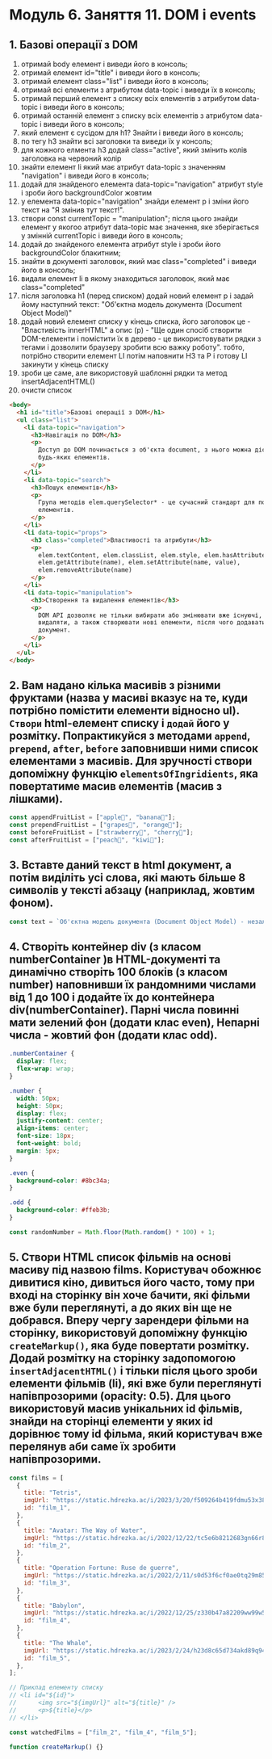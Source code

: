 # Модуль 6. Заняття 11. DOM i events

## 1. Базові операції з DOM

1. отримай body елемент і виведи його в консоль;
2. отримай елемент id="title" і виведи його в консоль;
3. отримай елемент class="list" і виведи його в консоль;
4. отримай всі елементи з атрибутом data-topic і виведи їх в консоль;
5. отримай перший елемент з списку всіх елементів з атрибутом data-topic і виведи його в консоль;
6. отримай останній елемент з списку всіх елементів з атрибутом data-topic і виведи його в консоль;
7. який елемент є сусідом для h1? Знайти і виведи його в консоль;
8. по тегу h3 знайти всі заголовки та виведи їх у консоль;
9. для кожного елмента h3 додай class="active", який змінить колів заголовка на червоний колір
10. знайти елемент li який має атрибут data-topic з значенням "navigation" і виведи його в консоль;
11. додай для знайденого елемента data-topic="navigation" атрибут style і зроби його backgroundColor жовтим
12. у елемента data-topic="navigation" знайди елемент р і зміни його текст на "Я змінив тут текст!".
13. створи const currentTopic = "manipulation"; після цього знайди елемент у якогоо атрибут data-topic має значення, яке зберігається у змінній currentTopic і виведи його в консоль;
14. додай до знайденого елемента атрибут style і зроби його backgroundColor блакитним;
15. знайти в документі заголовок, який має class="completed" і виведи його в консоль;
16. видали елемент li в якому знаходиться заголовок, який має class="completed"
17. після заголовка h1 (перед списком) додай новий елемент p і задай йому наступний текст: "Об'єктна модель документа (Document Object Model)"
18. додай новий елемент списку у кінець списка, його заголовок це - "Властивість innerHTML" а опис (р) - "Ще один спосіб створити DOM-елементи і помістити їх в дерево - це використовувати рядки з тегами і дозволити браузеру зробити всю важку роботу". тобто, потрібно створити елемент LI потім наповнити H3 та P і готову LI закинути у кінець списку
19. зроби це саме, але використовуй шаблонні рядки та метод insertAdjacentHTML()
20. очисти список

```html
<body>
  <h1 id="title">Базові операції з DOM</h1>
  <ul class="list">
    <li data-topic="navigation">
      <h3>Навігація по DOM</h3>
      <p>
        Доступ до DOM починається з об'єкта document, з нього можна дістатися до
        будь-яких елементів.
      </p>
    </li>
    <li data-topic="search">
      <h3>Пошук елементів</h3>
      <p>
        Група методів elem.querySelector* - це сучасний стандарт для пошуку
        елементів.
      </p>
    </li>
    <li data-topic="props">
      <h3 class="completed">Властивості та атрибути</h3>
      <p>
        elem.textContent, elem.classList, elem.style, elem.hasAttribute(name),
        elem.getAttribute(name), elem.setAttribute(name, value),
        elem.removeAttribute(name)
      </p>
    </li>
    <li data-topic="manipulation">
      <h3>Створення та видалення елементів</h3>
      <p>
        DOM API дозволяє не тільки вибирати або змінювати вже існуючі, але й
        видаляти, а також створювати нові елементи, після чого додавати їх в
        документ.
      </p>
    </li>
  </ul>
</body>
```

## 2. Вам надано кілька масивів з різними фруктами (назва у масиві вказує на те, куди потрібно помістити елементи відносно ul). `Створи` html-елемент списку і `додай` його у розмітку. Попрактикуйся з методами `append`, `prepend`, `after`, `before` заповнивши ними список елементами з масивів. Для зручності створи допоміжну функцію `elementsOfIngridients`, яка повертатиме масив елементів (масив з лішками).

```js
const appendFruitList = ["apple🍎", "banana🍌"];
const prependFruitList = ["grapes🍇", "orange🍊"];
const beforeFruitList = ["strawberry🍓", "cherry🍒"];
const afterFruitList = ["peach🍑", "kiwi🥝"];
```

## 3. Вставте даний текст в html документ, а потім виділіть усі слова, які мають більше 8 символів у тексті абзацу (наприклад, жовтим фоном).

```js
const text = `Об'єктна модель документа (Document Object Model) - незалежний від мови інтерфейс для роботи з HTML-документом. Містить набір властивостей і методів, що дозволяють шукати, створювати і видаляти елементи, реагувати на дії користувача і багато іншого. Тобто з'єднує сторінку з мовою програмування.`;
```

## 4. Створіть контейнер div (з класом numberContainer )в HTML-документі та динамічно створіть 100 блоків (з класом number) наповнивши їх рандомними числами від 1 до 100 і додайте їх до контейнера div(numberContainer). Парні числа повинні мати зелений фон (додати клас even), Непарні числа - жовтий фон (додати клас odd).

```css
.numberContainer {
  display: flex;
  flex-wrap: wrap;
}

.number {
  width: 50px;
  height: 50px;
  display: flex;
  justify-content: center;
  align-items: center;
  font-size: 18px;
  font-weight: bold;
  margin: 5px;
}

.even {
  background-color: #8bc34a;
}

.odd {
  background-color: #ffeb3b;
}
```

```js
const randomNumber = Math.floor(Math.random() * 100) + 1;
```

## 5. Створи HTML список фільмів на основі масиву під назвою films. Користувач обожнює дивитися кіно, дивиться його часто, тому при вході на сторінку він хоче бачити, які фільми вже були переглянуті, а до яких він ще не добрався. Вперу чергу зарендери фільми на сторінку, використовуй допоміжну функцію `createMarkup()`, яка буде повертати розмітку. Додай розмітку на сторінку задопомогою `insertAdjacentHTML()` і тільки після цього зроби елементи фільмів (li), які вже були переглянуті напівпрозорими (opacity: 0.5). Для цього використовуй масив унікальних id фільмів, знайди на сторінці елементи у яких id дорівнює тому id фільма, який користувач вже перелянув аби саме їх зробити напівпрозорими.

```js
const films = [
  {
    title: "Tetris",
    imgUrl: "https://static.hdrezka.ac/i/2023/3/20/f509264b419fdmu53x38j.jpg",
    id: "film_1",
  },
  {
    title: "Avatar: The Way of Water",
    imgUrl: "https://static.hdrezka.ac/i/2022/12/22/tc5e6b8212683gn66r84s.jpg",
    id: "film_2",
  },
  {
    title: "Operation Fortune: Ruse de guerre",
    imgUrl: "https://static.hdrezka.ac/i/2022/2/11/s0d53f6cf0ae0tq29m85l.jpg",
    id: "film_3",
  },
  {
    title: "Babylon",
    imgUrl: "https://static.hdrezka.ac/i/2022/12/25/z330b47a82209ww99w55a.jpg",
    id: "film_4",
  },
  {
    title: "The Whale",
    imgUrl: "https://static.hdrezka.ac/i/2023/2/24/h23d8c65d734akd89q94c.jpg",
    id: "film_5",
  },
];

// Приклад елементу списку
// <li id="${id}">
//      <img src="${imgUrl}" alt="${title}" />
//      <p>${title}</p>
// </li>

const watchedFilms = ["film_2", "film_4", "film_5"];

function createMarkup() {}
```
